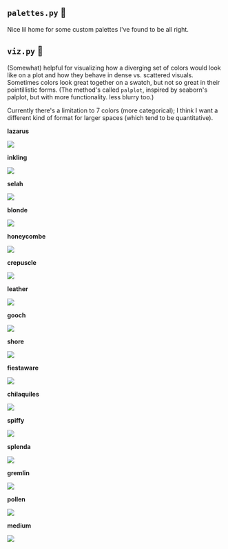 ## `palettes.py` :art:
Nice lil home for some custom palettes I've found to be all right.

## `viz.py` :eyes:
(Somewhat) helpful for visualizing how a diverging set of colors would look like on a plot and how they behave in dense vs. scattered visuals. Sometimes colors look great together on a swatch, but not so great in their pointillistic forms. (The method's called `palplot`, inspired by seaborn's palplot, but with more functionality. less blurry too.)

Currently there's a limitation to 7 colors (more categorical); I think I want a different kind of format for larger spaces (which tend to be quantitative). 

**lazarus**

![](_imgs/lazarus.png)

**inkling**

![](_imgs/inkling.png)

**selah**

![](_imgs/selah.png)

**blonde**

![](_imgs/blonde.png)

**honeycombe**

![](_imgs/honeycombe.png)


**crepuscle**

![](_imgs/crepuscle.png)

**leather**

![](_imgs/leather.png)

**gooch**

![](_imgs/gooch.png)

**shore**

![](_imgs/shore.png)

**fiestaware**

![](_imgs/fiestaware.png)


**chilaquiles**

![](_imgs/chilaquiles.png)


**spiffy**

![](_imgs/spiffy.png)


**splenda**

![](_imgs/splenda.png)


**gremlin**

![](_imgs/gremlin.png)


**pollen**

![](_imgs/pollen.png)


**medium**

![](_imgs/medium.png)